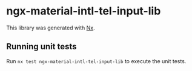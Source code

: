# ngx-material-intl-tel-input-lib

This library was generated with [Nx](https://nx.dev).

## Running unit tests

Run `nx test ngx-material-intl-tel-input-lib` to execute the unit tests.
